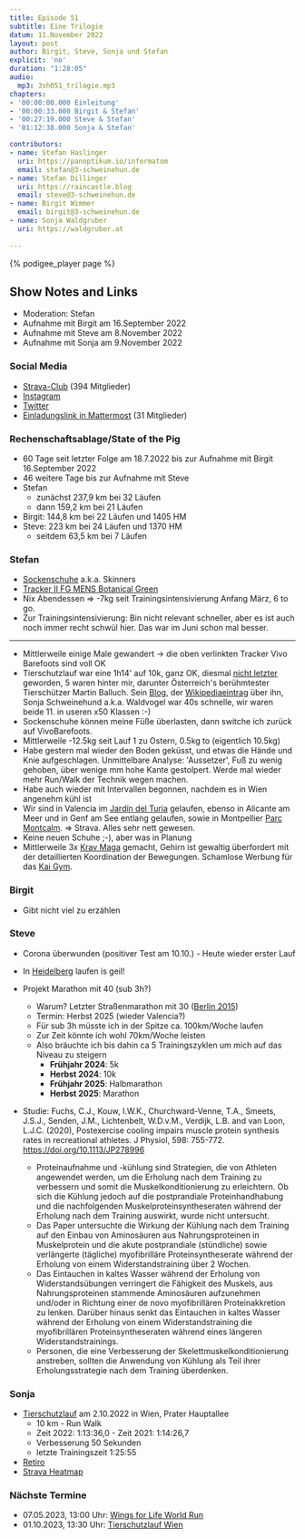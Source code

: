 ```yaml
---
title: Episode 51
subtitle: Eine Trilogie
datum: 11.November 2022
layout: post
author: Birgit, Steve, Sonja und Stefan
explicit: 'no'
duration: "1:28:05"
audio: 
  mp3: 3sh051_trilogie.mp3
chapters:
- '00:00:00.000 Einleitung'
- '00:00:33.000 Birgit & Stefan'
- '00:27:19.000 Steve & Stefan'
- '01:12:38.000 Sonja & Stefan' 

contributors:
- name: Stefan Haslinger
  uri: https://panoptikum.io/informatom
  email: stefan@3-schweinehun.de
- name: Stefan Dillinger
  uri: https://raincastle.blog
  email: steve@3-schweinehun.de
- name: Birgit Wimmer
  email: birgit@3-schweinehun.de
- name: Sonja Waldgruber
  uri: https://waldgruber.at
  
---
```


{% podigee_player page %}

## Show Notes and Links

* Moderation: Stefan
* Aufnahme mit Birgit am 16.September 2022
* Aufnahme mit Steve am 8.November 2022
* Aufnahme mit Sonja am 9.November 2022

### Social Media

* [Strava-Club](https://www.strava.com/clubs/3schweinehunde) (394 Mitglieder)
* [Instagram](https://www.instagram.com/3_schweinehunde/)
* [Twitter](https://twitter.com/3schweinehunde)
* [Einladungslink in Mattermost](https://mattermost.informatom.com/signup_user_complete/?id=pniz51hpoiyqumcdeu11463o8h) (31 Mitglieder)

### Rechenschaftsablage/State of the Pig

* 60 Tage seit letzter Folge am 18.7.2022 bis zur Aufnahme mit Birgit 16.September 2022
* 46 weitere Tage bis zur Aufnahme mit Steve
* Stefan
  * zunächst 237,9 km bei 32 Läufen
  * dann 159,2 km bei 21 Läufen
* Birgit: 144,8 km bei 22 Läufen und 1405 HM
* Steve: 223 km bei 24 Läufen und 1370 HM
  * seitdem 63,5 km bei 7 Läufen

### Stefan

* [Sockenschuhe](https://sockenschuhe.at/) a.k.a. Skinners
* [Tracker II FG MENS Botanical Green](https://www.vivobarefoot.at/index.php/de/detailansicht/tracker-ii-fg-mens-botanical-green__16078)
* Nix Abendessen => -7kg seit Trainingsintensivierung Anfang März, 6 to go.
* Zur Trainingsintensivierung: Bin nicht relevant schneller, aber es ist auch noch immer recht schwül hier. Das war im Juni schon mal besser.

----

* Mittlerweile einige Male gewandert -> die oben verlinkten Tracker Vivo Barefoots sind voll OK
* Tierschutzlauf war eine 1h14' auf 10k, ganz OK, diesmal [nicht letzter](https://my.raceresult.com/185385/results#4_3277BD) geworden,
  5 waren hinter mir, darunter Österreich's berühmtester Tierschützer Martin Balluch. Sein [Blog](https://martinballuch.com/), der [Wikipediaeintrag](https://de.wikipedia.org/wiki/Martin_Balluch) über ihn, Sonja Schweinehund a.k.a. Waldvogel war 40s schnelle, wir waren beide 11. in useren x50 Klassen :-)
* Sockenschuhe können meine Füße überlasten, dann switche ich zurück auf VivoBarefoots.
* Mittlerweile -12.5kg seit Lauf 1 zu Ostern, 0.5kg to (eigentlich 10.5kg)
* Habe gestern mal wieder den Boden geküsst, und etwas die Hände und Knie aufgeschlagen. Unmittelbare Analyse: 'Aussetzer', Fuß zu wenig gehoben, über wenige mm hohe Kante gestolpert. Werde mal wieder mehr Run/Walk der Technik wegen machen.
* Habe auch wieder mit Intervallen begonnen, nachdem es in Wien angenehm kühl ist
* Wir sind in Valencia im [Jardín del Turia](https://de.wikipedia.org/wiki/Jard%C3%ADn_del_Turia) gelaufen, ebenso in Alicante am Meer und in Genf am See entlang gelaufen, sowie in Montpellier [Parc Montcalm](https://www.visit-occitanie.com/de/fiche/patrimoine-culturel/parc-montcalm-montpellier_TFOPCULAR034V50LOJU/). => Strava. Alles sehr nett gewesen.
* Keine neuen Schuhe ;-), aber was in Planung
* Mittlerweile 3x [Krav Maga](https://www.kaigym.at/classes/krav-maga/) gemacht, Gehirn ist gewaltig überfordert mit der detaillierten Koordination der
  Bewegungen. Schamlose Werbung für das [Kai Gym](https://www.kaigym.at/).

### Birgit

* Gibt nicht viel zu erzählen

### Steve

* Corona überwunden (positiver Test am 10.10.) - Heute wieder erster Lauf
* In [Heidelberg](https://www.strava.com/activities/7710551325) laufen is geil!
* Projekt Marathon mit 40 (sub 3h?)
  * Warum? Letzter Straßenmarathon mit 30 ([Berlin 2015](https://www.strava.com/activities/402142431))
  * Termin: Herbst 2025 (wieder Valencia?)
  * Für sub 3h müsste ich in der Spitze ca. 100km/Woche laufen
  * Zur Zeit könnte ich wohl 70km/Woche leisten
  * Also bräuchte ich bis dahin ca 5 Trainingszyklen um mich auf das Niveau zu steigern
    * **Frühjahr 2024**: 5k
    * **Herbst 2024**: 10k
    * **Frühjahr 2025**: Halbmarathon
    * **Herbst 2025**: Marathon

* Studie: Fuchs, C.J., Kouw, I.W.K., Churchward-Venne, T.A., Smeets, J.S.J., Senden, J.M., Lichtenbelt, W.D.v.M., Verdijk, L.B. and van Loon, L.J.C. (2020), Postexercise cooling impairs muscle protein synthesis rates in recreational athletes. J Physiol, 598: 755-772. <https://doi.org/10.1113/JP278996>
  * Proteinaufnahme und -kühlung sind Strategien, die von Athleten angewendet werden, um die Erholung nach dem Training zu verbessern und somit die Muskelkonditionierung zu erleichtern. Ob sich die Kühlung jedoch auf die postprandiale Proteinhandhabung und die nachfolgenden Muskelproteinsyntheseraten während der Erholung nach dem Training auswirkt, wurde nicht untersucht.
  * Das Paper untersuchte die Wirkung der Kühlung nach dem Training auf den Einbau von Aminosäuren aus Nahrungsproteinen in Muskelprotein und die akute postprandiale (stündliche) sowie verlängerte (tägliche) myofibrilläre Proteinsyntheserate während der Erholung von einem Widerstandstraining über 2 Wochen.
  * Das Eintauchen in kaltes Wasser während der Erholung von Widerstandsübungen verringert die Fähigkeit des Muskels, aus Nahrungsproteinen stammende Aminosäuren aufzunehmen und/oder in Richtung einer de novo myofibrillären Proteinakkretion zu lenken. Darüber hinaus senkt das Eintauchen in kaltes Wasser während der Erholung von einem Widerstandstraining die myofibrillären Proteinsyntheseraten während eines längeren Widerstandstrainings.
  * Personen, die eine Verbesserung der Skelettmuskelkonditionierung anstreben, sollten die Anwendung von Kühlung als Teil ihrer Erholungsstrategie nach dem Training überdenken.

### Sonja

* [Tierschutzlauf](https://tierschutzlauf.at/) am 2.10.2022 in Wien, Prater Hauptallee
  * 10 km - Run Walk
  * Zeit 2022: 1:13:36,0 - Zeit 2021: 1:14:26,7
  * Verbesserung 50 Sekunden
  * letzte Trainingszeit 1:25:55
* [Retiro](https://de.wikipedia.org/wiki/Retiro-Park)
* [Strava Heatmap](https://www.strava.com/heatmap)

### Nächste Termine

* 07.05.2023, 13:00 Uhr: [Wings for Life World Run](https://www.wingsforlifeworldrun.com/de)
* 01.10.2023, 13:30 Uhr: [Tierschutzlauf Wien](https://www.tierschutzlauf.at/)
